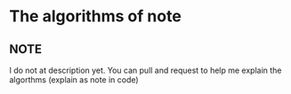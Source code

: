 # The algorithms of note

## NOTE
I do not at description yet. You can pull and request to help me explain the algorthms (explain as note in code)
